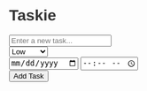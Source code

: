 <!DOCTYPE html>
<html lang="en">
<head>
  <meta charset="UTF-8">
  <title>Taskie</title>
  <meta name="viewport" content="width=device-width, initial-scale=1.0">
  <style>
     /* Background Styling */
 body {
     margin: 0;
     font-family: 'Arial', sans-serif;
     background: url('https://via.placeholder.com/1200x800?text=Beautiful+Background') no-repeat center center fixed;
     background-size: cover;
     color: #333;
 }

 /* Container and Basic Styles */
 .container {
     background: rgba(75, 72, 72, 0.8);
     max-width: 600px;
     margin: 50px auto;
     border-radius: 8px;
     padding: 20px;
     box-shadow: 0 2px 10px rgba(0, 0, 0, 0.1);
     text-align: center;
 }

 h1 {
     margin-bottom: 20px;
     font-size: 2em;
     color: #0f8dbe;
 }

 .form-group {
     margin-bottom: 10px;
 }

 input[type="text"],
 select,
 input[type="date"],
 input[type="time"] {
     width: calc(100% - 24px);
     padding: 12px;
     border: 1px solid #ccc;
     border-radius: 4px;
     margin-bottom: 10px;
 }

 select {
     cursor: pointer;
 }

 .todo-list {
     display: grid;
     grid-template-columns: 1fr 1fr;
     gap: 10px;
     list-style-type: none;
     padding: 0;
 }

 .todo-item {
     display: flex;
     flex-direction: column;
     justify-content: space-between;
     padding: 10px;
     background: #fff;
     border-radius: 8px;
     box-shadow: 0 2px 5px rgba(0, 0, 0, 0.1);
 }

 .todo-item.completed span {
     text-decoration: line-through;
     color: #999;
 }

 .task-header {
     display: flex;
     justify-content: space-between;
     align-items: center;
 }

 .task-header span {
     flex-grow: 1;
     margin-left: 10px;
     text-align: left;
 }

 .buttons {
     display: flex;
     justify-content: space-between;
     margin-top: 10px;
 }

 .buttons button {
     background-color: #007bff;
     color: #fff;
     border: none;
     border-radius: 4px;
     padding: 8px 12px;
     cursor: pointer;
     transition: background-color 0.2s;
 }

 .buttons button:hover {
     background-color: #0056b3;
 }

 .edit-button {
     background-color: #ffc107;
 }

 .edit-button:hover {
     background-color: #e0a800;
 }

 .priority {
     width: 90px;
     text-align: center;
     background-color: #007bff;
     border-radius: 5px;
     color: #fff;
     padding: 8px 12px;
 }
  </style>
</head>
<body>
  <div class="container">
    <h1>Taskie</h1>
    <div class="form-group">
      <input type="text" id="task-input" placeholder="Enter a new task...">
    </div>
    <div class="form-group">
      <select id="priority-select">
        <option value="low">Low</option>
        <option value="medium">Medium</option>
        <option value="high">High</option>
      </select>
    </div>
    <div class="form-group">
      <input type="date" id="date-input">
      <input type="time" id="time-input">
    </div>
    <div class="buttons">
      <button onclick="addTask()">Add Task</button>
    </div>
    <ul class="todo-list" id="todo-list">
      <!-- Todo items will be dynamically added here -->
    </ul>
  </div>

  <script>
    // Function to add a new task to the list
function addTask() {
  const taskInput = document.getElementById("task-input");
  const taskText = taskInput.value.trim();
  const prioritySelect = document.getElementById("priority-select");
  const priority = prioritySelect.value;
  const dateInput = document.getElementById("date-input");
  const taskDate = dateInput.value;
  const timeInput = document.getElementById("time-input");
  const taskTime = timeInput.value;

  if (taskText !== "" && taskDate !== "" && taskTime !== "") {
    const todoList = document.getElementById("todo-list");
    const todoItem = document.createElement("li");
    todoItem.className = "todo-item";
    todoItem.innerHTML = `
        <div class="task-header">
          <input type="checkbox" onclick="toggleComplete(this)">
          <span>${taskText}</span>
          <span>${taskDate} ${taskTime}</span>
        </div>
        <div class="buttons">
          <span class="priority">${priority}</span>
          <button class="edit-button" onclick="editTask(this)">Edit</button>
          <button onclick="deleteTask(this)">Delete</button>
        </div>
      `;
    todoList.appendChild(todoItem);
    taskInput.value = "";
    dateInput.value = "";
    timeInput.value = "";

    saveTasks();
    scheduleNotification(taskText, taskDate, taskTime);
  }
}

// Function to delete a task from the list
function deleteTask(button) {
  const todoItem = button.parentNode.parentNode;
  todoItem.remove();
  saveTasks();
}

// Function to toggle task completion
function toggleComplete(checkbox) {
  const todoItem = checkbox.parentNode.parentNode.parentNode;
  todoItem.classList.toggle("completed");
  saveTasks();
}

// Function to edit a task
function editTask(button) {
  const todoItem = button.parentNode.parentNode;
  const taskSpan = todoItem.querySelector(".task-header span:nth-child(2)");
  const newTaskText = prompt("Edit task:", taskSpan.textContent);

  if (newTaskText !== null) {
    taskSpan.textContent = newTaskText.trim();
    saveTasks();
  }
}

// Function to save tasks to local storage
function saveTasks() {
  const tasks = [];
  const todoItems = document.querySelectorAll(".todo-item");
  todoItems.forEach((item) => {
    const taskText = item.querySelector(
      ".task-header span:nth-child(2)"
    ).textContent;
    const taskDate = item.querySelector(
      ".task-header span:nth-child(3)"
    ).textContent;
    const priority = item.querySelector(".priority").textContent;
    const completed = item.classList.contains("completed");
    tasks.push({ taskText, taskDate, priority, completed });
  });
  localStorage.setItem("todoTasks", JSON.stringify(tasks));
}

// Function to load tasks from local storage
function loadTasks() {
  const tasks = JSON.parse(localStorage.getItem("todoTasks")) || [];
  tasks.forEach((task) => {
    const todoList = document.getElementById("todo-list");
    const todoItem = document.createElement("li");
    todoItem.className = "todo-item";
    if (task.completed) {
      todoItem.classList.add("completed");
    }
    todoItem.innerHTML = `
        <div class="task-header">
          <input type="checkbox" onclick="toggleComplete(this)" ${
            task.completed ? "checked" : ""
          }>
          <span>${task.taskText}</span>
          <span>${task.taskDate}</span>
        </div>
        <div class="buttons">
          <span class="priority">${task.priority}</span>
          <button class="edit-button" onclick="editTask(this)">Edit</button>
          <button onclick="deleteTask(this)">Delete</button>
        </div>
      `;
    todoList.appendChild(todoItem);
  });
}

// Function to schedule a notification
function scheduleNotification(taskText, taskDate, taskTime) {
  const taskDateTime = new Date(`${taskDate}T${taskTime}`);
  const delay = taskDateTime.getTime() - Date.now();
  if (delay > 0) {
    setTimeout(() => {
      if (Notification.permission === "granted") {
        new Notification("Reminder", {
          body: `Task Reminder: ${taskText}`,
        });
      }
    }, delay);
  }
}

// Request notification permission on load
window.onload = () => {
  loadTasks();
  if (Notification.permission !== "granted") {
    Notification.requestPermission();
  }
};

  </script>
</body>
</html>
